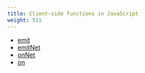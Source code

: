 ```yaml
---
title: Client-side functions in JavaScript
weight: 511
---
```



- [emit](/scripting-reference/runtimes/javascript/functions/emit-client)
- [emitNet](/scripting-reference/runtimes/javascript/functions/emitNet-client)
- [onNet](/scripting-reference/runtimes/javascript/functions/onNet-client)
- [on](/scripting-reference/runtimes/javascript/functions/on-client)
